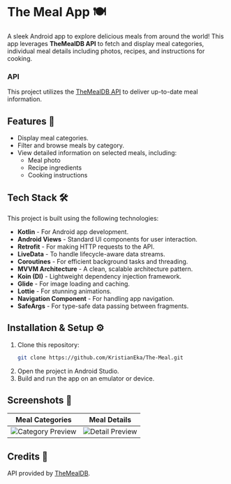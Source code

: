 # The Meal App 🍽️

A sleek Android app to explore delicious meals from around the world! This app leverages **TheMealDB API** to fetch and display meal categories, individual meal details including photos, recipes, and instructions for cooking.

### API
This project utilizes the [TheMealDB API](https://www.themealdb.com/api.php) to deliver up-to-date meal information.

## Features 📱
- Display meal categories.
- Filter and browse meals by category.
- View detailed information on selected meals, including:
  - Meal photo
  - Recipe ingredients
  - Cooking instructions

## Tech Stack 🛠️
This project is built using the following technologies:
- **Kotlin** - For Android app development.
- **Android Views** - Standard UI components for user interaction.
- **Retrofit** - For making HTTP requests to the API.
- **LiveData** - To handle lifecycle-aware data streams.
- **Coroutines** - For efficient background tasks and threading.
- **MVVM Architecture** - A clean, scalable architecture pattern.
- **Koin (DI)** - Lightweight dependency injection framework.
- **Glide** - For image loading and caching.
- **Lottie** - For stunning animations.
- **Navigation Component** - For handling app navigation.
- **SafeArgs** - For type-safe data passing between fragments.

## Installation & Setup ⚙️
1. Clone this repository:
   ```bash
   git clone https://github.com/KristianEka/The-Meal.git
   ```
2. Open the project in Android Studio.
3. Build and run the app on an emulator or device.

## Screenshots 📸

| Meal Categories | Meal Details |
|-----------------|--------------|
| ![Category Preview](https://github.com/user-attachments/assets/ee3427a4-b4a9-406a-ba8b-4a3c2fb0dfa7) | ![Detail Preview](https://github.com/user-attachments/assets/823269ef-1faa-4bfb-9e6f-00a80517097e) |

## Credits 🙌
API provided by [TheMealDB](https://www.themealdb.com/).
